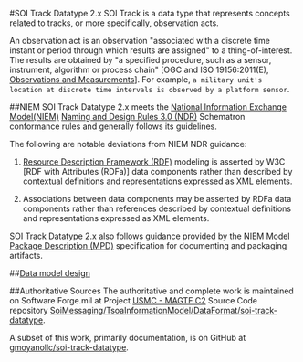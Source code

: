 #SOI Track Datatype 2.x
SOI Track is a data type that represents concepts related to tracks, or more specifically, observation acts.

An observation act is an observation "associated with a discrete time instant or period through which results are assigned" to a thing-of-interest. The results are obtained by "a specified procedure, such as a sensor, instrument, algorithm or process chain" [OGC and ISO 19156:2011(E), [Observations and Measurements](https://en.wikipedia.org/wiki/Observations_and_Measurements)].  For example, `a military unit's location at discrete time intervals is observed by a platform sensor`.

##NIEM
SOI Track Datatype 2.x meets the [National Information Exchange Model(NIEM)](https://www.niem.gov/aboutniem) [Naming and Design Rules 3.0 (NDR)](https://reference.niem.gov/niem/specification/naming-and-design-rules/3.0/niem-ndr-3.0.html) Schematron conformance rules and generally follows its guidelines.

The following are notable deviations from NIEM NDR guidance:

  1. [Resource Description Framework (RDF)](https://en.wikipedia.org/wiki/Resource_Description_Framework) modeling is asserted by W3C  [RDF with Attributes (RDFa)] data components rather than described by contextual definitions and representations expressed as XML elements.
  
  2. Associations between data components may be asserted by RDFa data components rather than references described by contextual definitions and representations expressed as XML elements.

SOI Track Datatype 2.x also follows guidance provided by the NIEM [Model Package Description (MPD)](http://reference.niem.gov/niem/specification/model-package-description/3.0/model-package-description-3.0.html#appendix_E) specification for documenting and packaging artifacts.

##[Data model design](./src/main/resources/documentation/data-model-design.md)

##Authoritative Sources
The authoritative and complete work is maintained on Software Forge.mil at Project [USMC - MAGTF C2](https://software.forge.mil/sf/projects/magtf_c2) Source Code repository [SoiMessaging/TsoaInformationModel/DataFormat/soi-track-datatype](https://svn.forge.mil/svn/repos/soimessaging/TsoaInformationModel/DataFormat/soi-track-datatype). 

A subset of this work, primarily documentation, is on GitHub at [gmoyanollc/soi-track-datatype](https://github.com/gmoyanollc/soi-track-datatype).

  
  
